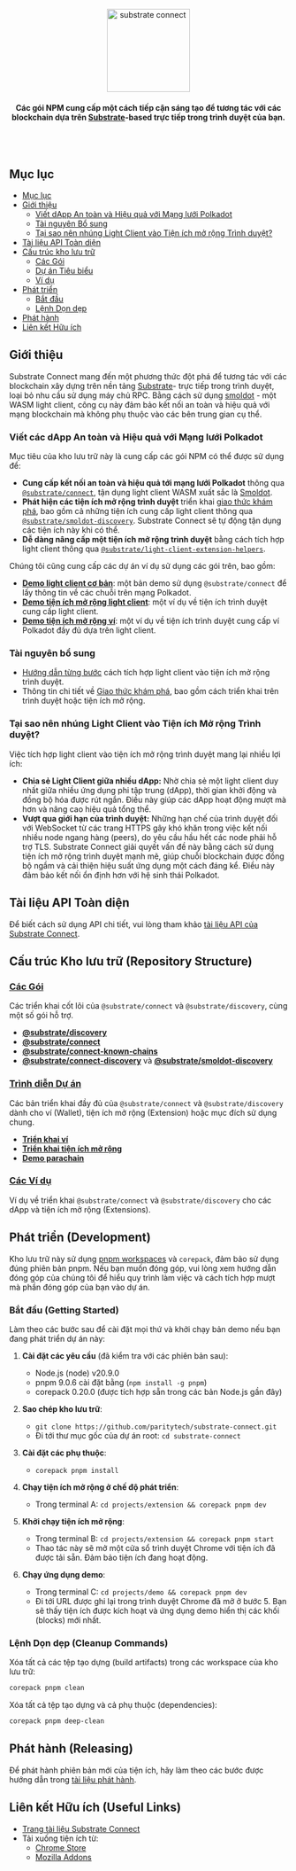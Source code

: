 <br /><br />

<div align="center">
   <img height="150" style="object-fit: contain" src="https://i.ibb.co/nMxDdhBW/Substrate-2.jpg" alt="substrate connect">
  <h4 align="center"> Các gói NPM cung cấp một cách tiếp cận sáng tạo để tương tác với các blockchain dựa trên <a href="https://substrate.dev/">Substrate</a>-based trực tiếp trong trình duyệt của bạn.</h4>
</div>

<br /><br />

## Mục lục

- [Mục lục](#table-of-contents)
- [Giới thiệu](#introduction)
  - [Viết dApp An toàn và Hiệu quả với Mạng lưới Polkadot](#write-secure-and-effective-dapps-with-the-polkadot-network)
  - [Tài nguyên Bổ sung](#additional-resources)
  - [Tại sao nên nhúng Light Client vào Tiện ích mở rộng Trình duyệt?](#why-embed-a-light-client-in-browser-extensions)
- [Tài liệu API Toàn diện](#comprehensive-api-documentation)
- [Cấu trúc kho lưu trữ](#repository-structure)
  - [Các Gói](#packages)
  - [Dự án Tiêu biểu](#showcase-projects)
  - [Ví dụ](#examples)
- [Phát triển](#development)
  - [Bắt đầu](#getting-started)
  - [Lệnh Dọn dẹp](#cleanup-commands)
- [Phát hành](#releasing)
- [Liên kết Hữu ích](#useful-links)

## Giới thiệu

Substrate Connect mang đến một phương thức đột phá để tương tác với các blockchain xây dựng trên nền tảng [Substrate](https://substrate.dev/)- trực tiếp trong trình duyệt, loại bỏ nhu cầu sử dụng máy chủ RPC. Bằng cách sử dụng [smoldot](https://github.com/smol-dot/smoldot) - một WASM light client, công cụ này đảm bảo kết nối an toàn và hiệu quả với mạng blockchain mà không phụ thuộc vào các bên trung gian cụ thể.

### Viết các dApp An toàn và Hiệu quả với Mạng lưới Polkadot

Mục tiêu của kho lưu trữ này là cung cấp các gói NPM có thể được sử dụng để:

- **Cung cấp kết nối an toàn và hiệu quả tới mạng lưới Polkadot** thông qua [`@substrate/connect`](./packages/connect/), tận dụng light client WASM xuất sắc là [Smoldot](https://github.com/smol-dot/smoldot).
- **Phát hiện các tiện ích mở rộng trình duyệt** triển khai [giao thức khám phá](./packages/discovery/), bao gồm cả những tiện ích cung cấp light client thông qua [`@substrate/smoldot-discovery`](./packages/smoldot-discovery/). Substrate Connect sẽ tự động tận dụng các tiện ích này khi có thể.
- **Dễ dàng nâng cấp một tiện ích mở rộng trình duyệt** bằng cách tích hợp light client thông qua [`@substrate/light-client-extension-helpers`](./packages/light-client-extension-helpers).

Chúng tôi cũng cung cấp các dự án ví dụ sử dụng các gói trên, bao gồm:

- **[Demo light client cơ bản](./projects/demo)**: một bản demo sử dụng `@substrate/connect` để lấy thông tin về các chuỗi trên mạng Polkadot.
- **[Demo tiện ích mở rộng light client](./projects/extension/)**: một ví dụ về tiện ích trình duyệt cung cấp light client.
- **[Demo tiện ích mở rộng ví](./projects/wallet-template/)**: một ví dụ về tiện ích trình duyệt cung cấp ví Polkadot đầy đủ dựa trên light client.

### Tài nguyên bổ sung

- [Hướng dẫn từng bước](./projects/wallet-template/STEP-BY-STEP-GUIDE.md) cách tích hợp light client vào tiện ích mở rộng trình duyệt.
- Thông tin chi tiết về [Giao thức khám phá](./packages/discovery/), bao gồm cách triển khai trên trình duyệt hoặc tiện ích mở rộng.

### Tại sao nên nhúng Light Client vào Tiện ích Mở rộng Trình duyệt?

Việc tích hợp light client vào tiện ích mở rộng trình duyệt mang lại nhiều lợi ích:

- **Chia sẻ Light Client giữa nhiều dApp:** Nhờ chia sẻ một light client duy nhất giữa nhiều ứng dụng phi tập trung (dApp), thời gian khởi động và đồng bộ hóa được rút ngắn. Điều này giúp các dApp hoạt động mượt mà hơn và nâng cao hiệu quả tổng thể.
- **Vượt qua giới hạn của trình duyệt:** Những hạn chế của trình duyệt đối với WebSocket từ các trang HTTPS gây khó khăn trong việc kết nối nhiều node ngang hàng (peers), do yêu cầu hầu hết các node phải hỗ trợ TLS. Substrate Connect giải quyết vấn đề này bằng cách sử dụng tiện ích mở rộng trình duyệt mạnh mẽ, giúp chuỗi blockchain được đồng bộ ngầm và cải thiện hiệu suất ứng dụng một cách đáng kể. Điều này đảm bảo kết nối ổn định hơn với hệ sinh thái Polkadot.

## Tài liệu API Toàn diện

Để biết cách sử dụng API chi tiết, vui lòng tham khảo [tài liệu API của Substrate Connect](https://paritytech.github.io/substrate-connect).

## Cấu trúc Kho lưu trữ (Repository Structure)

### [Các Gói](./packages/README.md)
   Các triển khai cốt lõi của `@substrate/connect` và `@substrate/discovery`, cùng một số gói hỗ trợ.
   - **[@substrate/discovery](./packages/discovery/)**
   - **[@substrate/connect](./packages/connect/)**
   - **[@substrate/connect-known-chains](./packages/connect-known-chains/)**
   - **[@substrate/connect-discovery](./packages/connect-discovery)** và **[@substrate/smoldot-discovery](./packages/smoldot-discovery/)**

### [Trình diễn Dự án](./projects/)

   Các bản triển khai đầy đủ của `@substrate/connect` và `@substrate/discovery` dành cho ví (Wallet), tiện ích mở rộng (Extension) hoặc mục đích sử dụng chung.

   - **[Triển khai ví](./projects/wallet-template/)**
   - **[Triển khai tiện ích mở rộng](./projects/extension/)**
   - **[Demo parachain](./projects/demo)**


### [Các Ví dụ](./examples/)
   Ví dụ về triển khai `@substrate/connect` và `@substrate/discovery` cho các dApp và tiện ích mở rộng (Extensions).

## Phát triển (Development)

Kho lưu trữ này sử dụng [pnpm workspaces](https://pnpm.io/workspaces) và `corepack`, đảm bảo sử dụng đúng phiên bản pnpm. Nếu bạn muốn đóng góp, vui lòng xem hướng dẫn đóng góp của chúng tôi để hiểu quy trình làm việc và cách tích hợp mượt mà phần đóng góp của bạn vào dự án.

### Bắt đầu (Getting Started)

Làm theo các bước sau để cài đặt mọi thứ và khởi chạy bản demo nếu bạn đang phát triển dự án này:

1. **Cài đặt các yêu cầu** (đã kiểm tra với các phiên bản sau):
   - Node.js (node) v20.9.0
   - pnpm 9.0.6 cài đặt bằng (`npm install -g pnpm`)
   - corepack 0.20.0 (được tích hợp sẵn trong các bản Node.js gần đây)

2. **Sao chép kho lưu trữ**:
   - `git clone https://github.com/paritytech/substrate-connect.git`
   - Đi tới thư mục gốc của dự án root: `cd substrate-connect`

3. **Cài đặt các phụ thuộc**:
   - `corepack pnpm install`

4. **Chạy tiện ích mở rộng ở chế độ phát triển**:
   - Trong terminal A: `cd projects/extension && corepack pnpm dev`

5. **Khởi chạy tiện ích mở rộng**:
   - Trong terminal B: `cd projects/extension && corepack pnpm start`
   - Thao tác này sẽ mở một cửa sổ trình duyệt Chrome với tiện ích đã được tải sẵn. Đảm bảo tiện ích đang hoạt động.

6. **Chạy ứng dụng demo**:
   - Trong terminal C: `cd projects/demo && corepack pnpm dev`
   - Đi tới URL được ghi lại trong trình duyệt Chrome đã mở ở bước 5. Bạn sẽ thấy tiện ích được kích hoạt và ứng dụng demo hiển thị các khối (blocks) mới nhất.

### Lệnh Dọn dẹp (Cleanup Commands)

Xóa tất cả các tệp tạo dựng (build artifacts) trong các workspace của kho lưu trữ:
```bash
corepack pnpm clean
```

Xóa tất cả tệp tạo dựng và cả phụ thuộc (dependencies):
```bash
corepack pnpm deep-clean
```

## Phát hành (Releasing)

Để phát hành phiên bản mới của tiện ích, hãy làm theo các bước được hướng dẫn trong [tài liệu phát hành](./DEPLOY-RELEASE.md).

## Liên kết Hữu ích (Useful Links)

- [Trang tài liệu Substrate Connect](https://substrate.io/developers/substrate-connect/)
- Tải xuống tiện ích từ:
  - [Chrome Store](https://chrome.google.com/webstore/detail/substrate-connect-extensi/khccbhhbocaaklceanjginbdheafklai)
  - [Mozilla Addons](https://addons.mozilla.org/en-US/firefox/addon/substrate-connect/)
